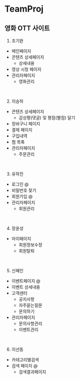 # TeamProj
## 영화 OTT 사이트<br>
1. 조기완<br>
- 메인페이지<br>
- 콘텐츠 상세페이지<br>
  + 상세내용<br>
- 영상 시청 페이지<br>
- 관리자페이지<br>
  + 영화관리<br>
<br>

2. 이승하<br>
- 콘텐츠 상세페이지<br>
  + 감상평(댓글) 및 평점(별점) 달기<br>
- 장바구니 페이지<br>
- 결제 페이지<br>
- 구입내역<br>
- 찜 목록<br>
- 관리자페이지<br>
  + 주문관리<br>
<br>

3. 유하진<br>
- 로그인 @<br>
- 비밀번호 찾기<br>
- 회원가입 @<br>
- 관리자페이지
  + 회원관리<br>
<br>

4. 장윤성<br>
- 마이페이지<br>
  + 회원정보수정<br>
  + 회원탈퇴<br>
<br>

5. 신혜인
- 이벤트페이지 @<br>
- 이벤트 상세내용<br>
- 고객센터<br>
  + 공지사항<br>
  + 자주묻는질문<br>
  + 문의하기<br>
- 관리자페이지<br>
  + 문의사항관리<br>
  + 이벤트관리<br>
<br>

6. 이선동<br>
- 카테고리별검색<br>
- 검색 페이지 @<br>
  + 검색결과페이지<br>
